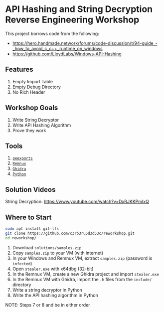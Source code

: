 # API Hashing and String Decryption Reverse Engineering Workshop

This project borrows code from the following:
- https://hero.handmade.network/forums/code-discussion/t/94-guide_-_how_to_avoid_c_c++_runtime_on_windows
- https://github.com/LloydLabs/Windows-API-Hashing

## Features
1. Empty Import Table
2. Empty Debug Directory
3. No Rich Header

## Workshop Goals

1. Write String Decryptor
2. Write API Hashing Algorithm
3. Prove they work

## Tools

1. [`peexports`](https://github.com/c3rb3ru5d3d53c/peexports)
2. [`Remnux`](https://remnux.org/)
3. [`Ghidra`](https://ghidra-sre.org/)
4. [`Python`](https://www.python.org/)

## Solution Videos
String Decryption: https://www.youtube.com/watch?v=DxRJKKPmIxQ

## Where to Start

```bash
sudo apt install git-lfs
git clone https://github.com/c3rb3ru5d3d53c/reworkshop.git
cd reworkshop/
```

1. Download `solutions/samples.zip`
2. Copy `samples.zip` to your VM (with internet)
3. In your Windows and Remnux VM, extract `samples.zip` (password is `infected`)
4. Open `stealer.exe` with x64dbg (32-bit)
5. In the Remnux VM, create a new Ghidra project and import `stealer.exe`
6. In the Remnux VM with Ghidra, import the `.h` files from the `include/` directory
7. Write a string decryptor in Python
8. Write the API hashing algorithm in Python

NOTE: Steps 7 or 8 and be in either order
